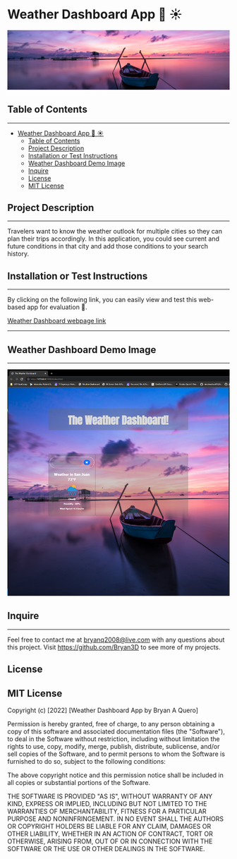 # Weather Dashboard App 📆 ☀️
![Alt text](assest/img/pexels-pixabay-33545%20(2).jpg)
## Table of Contents

---

- [Weather Dashboard App 📆 ☀️](#weather-dashboard-app--️)
  - [Table of Contents](#table-of-contents)
  - [Project Description](#project-description)
  - [Installation or Test Instructions](#installation-or-test-instructions)
  - [Weather Dashboard Demo Image](#weather-dashboard-demo-image)
  - [Inquire](#inquire)
  - [License](#license)
  - [MIT License](#mit-license)

## Project Description

---
Travelers want to know the weather outlook for multiple cities so they can plan their trips accordingly. In this application, you could see current and future conditions in that city and add those conditions to your search history.

## Installation or Test Instructions

---
By clicking on the following link, you can easily view and test this web-based app for evaluation 🔗.

[Weather Dashboard webpage link](https://bryan3d.github.io/Work-Day-Scheduler/)

---

## Weather Dashboard Demo Image

---
![Alt text](assest/img/2022-12-20%2017_37_00-The%20Weather%20Dashboard!.png)

## Inquire

---
Feel free to contact me at bryanq2008@live.com with any questions about this project. Visit <https://github.com/Bryan3D> to see more of my projects.

## License

MIT License
---

Copyright (c) [2022] [Weather Dashboard App by Bryan A Quero]

Permission is hereby granted, free of charge, to any person obtaining a copy
of this software and associated documentation files (the "Software"), to deal
in the Software without restriction, including without limitation the rights
to use, copy, modify, merge, publish, distribute, sublicense, and/or sell
copies of the Software, and to permit persons to whom the Software is
furnished to do so, subject to the following conditions:

The above copyright notice and this permission notice shall be included in all
copies or substantial portions of the Software.

THE SOFTWARE IS PROVIDED "AS IS", WITHOUT WARRANTY OF ANY KIND, EXPRESS OR
IMPLIED, INCLUDING BUT NOT LIMITED TO THE WARRANTIES OF MERCHANTABILITY,
FITNESS FOR A PARTICULAR PURPOSE AND NONINFRINGEMENT. IN NO EVENT SHALL THE
AUTHORS OR COPYRIGHT HOLDERS BE LIABLE FOR ANY CLAIM, DAMAGES OR OTHER
LIABILITY, WHETHER IN AN ACTION OF CONTRACT, TORT OR OTHERWISE, ARISING FROM,
OUT OF OR IN CONNECTION WITH THE SOFTWARE OR THE USE OR OTHER DEALINGS IN THE
SOFTWARE.
